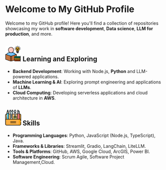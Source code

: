 # Welcome to My GitHub Profile

Welcome to my GitHub profile! Here you'll find a collection of repositories showcasing
my work in **software development**, **Data science**, **LLM for production**,
and more.

## <img src="study.png" alt = "study" width="50" height="50"> Learning and Exploring

- **Backend Development**: Working with Node.js, **Python** and LLM-powered applications.
- **Machine Learning & AI**: Exploring prompt engineering and applications of **LLMs**.
- **Cloud Computing**: Developing serverless applications and cloud architecture in **AWS**.

## <img src="toolkit.png" alt = "toolkit" width="50" height="50"> Skills

- **Programming Languages**: Python, JavaScript (Node.js, TypeScript), Java.
- **Frameworks & Libraries**: Streamlit, Gradio, LangChain, LiteLLM.
- **Tools & Platforms**: GitHub, AWS, Google Cloud, ArcGIS, Power BI.
- **Software Engineering**: Scrum Agile, Software Project Management,Cloud.
